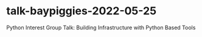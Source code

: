 # talk-baypiggies-2022-05-25
Python Interest Group Talk: Building Infrastructure with Python Based Tools

